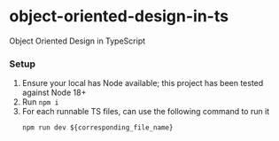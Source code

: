 # object-oriented-design-in-ts

Object Oriented Design in TypeScript

### Setup

1. Ensure your local has Node available; this project has been tested against Node 18+
2. Run `npm i`
3. For each runnable TS files, can use the following command to run it
    ```
    npm run dev ${corresponding_file_name}
    ```
